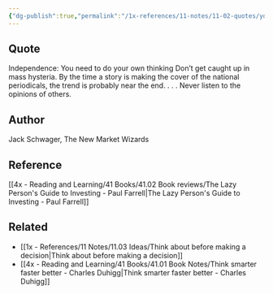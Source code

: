 ```yaml
---
{"dg-publish":true,"permalink":"/1x-references/11-notes/11-02-quotes/you-need-to-do-your-own-thinking-dont-get-caught-up-in-mass-hysteria-jack-scwager/","title":"You need to do your own Thinking. Dont get caught up in mass hysteria. - Jack Scwager","created":"2024-01-18T08:49:36.000+03:00","updated":"2024-02-14T20:18:36.307+03:00"}
---
```



## Quote
Independence: You need to do your own thinking
Don’t get caught up in mass hysteria. 
By the time a story is making the cover
of the national periodicals, the trend is probably
near the end. . . . Never listen to the 
opinions of others.


## Author
Jack Schwager, The New Market Wizards

## Reference
[[4x - Reading and Learning/41 Books/41.02 Book reviews/The Lazy Person's Guide to Investing - Paul Farrell\|The Lazy Person's Guide to Investing - Paul Farrell]]

## Related
- [[1x - References/11 Notes/11.03 Ideas/Think about before making a decision\|Think about before making a decision]]
- [[4x - Reading and Learning/41 Books/41.01 Book Notes/Think smarter faster better - Charles Duhigg\|Think smarter faster better - Charles Duhigg]]
